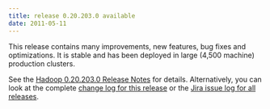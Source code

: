 ```yaml
---
title: release 0.20.203.0 available
date: 2011-05-11
---
```

<!---
  Licensed under the Apache License, Version 2.0 (the "License");
  you may not use this file except in compliance with the License.
  You may obtain a copy of the License at

   http://www.apache.org/licenses/LICENSE-2.0

  Unless required by applicable law or agreed to in writing, software
  distributed under the License is distributed on an "AS IS" BASIS,
  WITHOUT WARRANTIES OR CONDITIONS OF ANY KIND, either express or implied.
  See the License for the specific language governing permissions and
  limitations under the License. See accompanying LICENSE file.
-->

This release contains many improvements, new features, bug fixes and
optimizations. It is stable and has been deployed in large (4,500
machine) production clusters.

See the [Hadoop 0.20.203.0 Release
Notes](http://hadoop.apache.org/docs/r0.20.203.0/releasenotes.html) for
details. Alternatively, you can look at the complete [change log for
this release](http://hadoop.apache.org/docs/r0.20.203.0/changes.html) or
the [Jira issue log for all
releases](http://issues.apache.org/jira/browse/HADOOP?report=com.atlassian.jira.plugin.system.project:changelog-panel).

